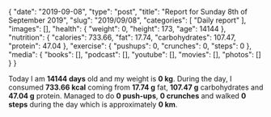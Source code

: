 {
    "date": "2019-09-08",
    "type": "post",
    "title": "Report for Sunday 8th of September 2019",
    "slug": "2019\/09\/08",
    "categories": [
        "Daily report"
    ],
    "images": [],
    "health": {
        "weight": 0,
        "height": 173,
        "age": 14144
    },
    "nutrition": {
        "calories": 733.66,
        "fat": 17.74,
        "carbohydrates": 107.47,
        "protein": 47.04
    },
    "exercise": {
        "pushups": 0,
        "crunches": 0,
        "steps": 0
    },
    "media": {
        "books": [],
        "podcast": [],
        "youtube": [],
        "movies": [],
        "photos": []
    }
}

Today I am <strong>14144 days</strong> old and my weight is <strong>0 kg</strong>. During the day, I consumed <strong>733.66 kcal</strong> coming from <strong>17.74 g</strong> fat, <strong>107.47 g</strong> carbohydrates and <strong>47.04 g</strong> protein. Managed to do <strong>0 push-ups</strong>, <strong>0 crunches</strong> and walked <strong>0 steps</strong> during the day which is approximately <strong>0 km</strong>.